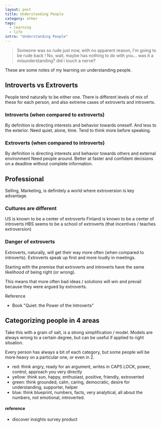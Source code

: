 ```yaml
---
layout: post
title: Understanding People
category: other
tags:
  - learning
  - life
intro: "Understanding People"
---
```


> Someone was so rude just now, with no apparent reason, I'm going to be rude back ! No, wait, maybe has nothing to do with you... was it a misunderstanding? did i touch a nerve?

These are some notes of my learning on understanding people.

## Introverts vs Extroverts
People tend naturally to be either one. There is different levels of mix of these for each person, and also extreme cases of extroverts and introverts.

### Introverts (when compared to extroverts)
By definition is directing interests and behavior towards oneself. And less to the exterior.
Need quiet, alone, time.
Tend to think more before speaking.

### Extroverts (when compared to introverts)
By definition is directing interests and behavior towards others and external environment
Need people around.
Better at faster and confident decisions on a deadline without complete information.

## Professional
Selling, Marketing, is definitely a world where extroversion is key advantage.

### Cultures are different
US is known to be a center of extroverts
Finland is known to be a center of introverts
HBS seems to be a school of extroverts (that incentives / teaches extroversion)

### Danger of extroverts
Extroverts, naturally, will get their way more often (when compared to introverts).
Extroverts speak up first and more loudly in meetings.

Starting with the premise that extroverts and introverts have the same likelihood of being right (or wrong).

This means that more often bad ideas / solutions will win and prevail because they were argued by extroverts.

Reference
- Book "Quiet: the Power of the Introverts"

## Categorizing people in 4 areas

Take this with a grain of salt, is a strong simplification / model. Models are always wrong to a certain degree, but can be useful if applied to right situation.

Every person has always a bit of each category, but some people will be more heavy on a particular one, or even in 2.

- red: think angry, ready for an argument, writes in CAPS LOCK, power, control, approach you very directly
- yellow: think sun, happy, enthusiast, positive, friendly, extroverted
- green: think grounded, calm, caring, democratic, desire for understanding, supporter, helper
- blue: think blueprint, numbers, facts, very analytical, all about the numbers, not emotional, introverted.

#### reference
- discover insights survey product